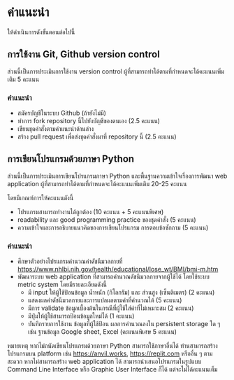 # คำแนะนำ

ให้ดำเนินการดังขั้นตอนต่อไปนี้

## การใช้งาน Git, Github version control

ส่วนนี้เป็นการประเมินการใช้งาน version control ผู้ที่สามารถทำได้ตามที่กำหนดจะได้คะแนนเพิ่มเติม 5 คะแนน

### คำแนะนำ

* สมัครบัญชีในระบบ Github (ถ้ายังไม่มี)
* ทำการ fork repository นี้ไปยังบัญชีของตนเอง (2.5 คะแนน)
* เขียนชุดคำสั่งตามคำแนะนำด้านล่าง
* สร้าง pull request เพื่อส่งชุดคำสั่งมาที่ repository นี้ (2.5 คะแนน)

## การเขียนโปรแกรมด้วยภาษา Python

ส่วนนี้เป็นการประเมินการเขียนโปรแกรมภาษา Python และพื้นฐานความเข้าใจเรื่องการพัฒนา web application ผู้ที่สามารถทำได้ตามที่กำหนดจะได้คะแนนเพิ่มเติม 20-25 คะแนน

โดยมีเกณฑ์การให้คะแนนดังนี้

* โปรแกรมสามารถทำงานได้ถูกต้อง (10 คะแนน + 5 คะแนนพิเศษ)
* readability และ good programming practice ของชุดคำสั่ง (5 คะแนน)
* ความเข้าใจและการอธิบายแนวคิดของการเขียนโปรแกรม การตอบข้อซักถาม (5 คะแนน)

### คำแนะนำ

* ศึกษาตัวอย่างโปรแกรมคำนวณค่าดัชนีมวลกายที่ https://www.nhlbi.nih.gov/health/educational/lose_wt/BMI/bmi-m.htm
* พัฒนาระบบ web application ที่สามารถคำนวณดัชนีมวลกายจากผู้ใช้ได้ โดยใช้ระบบ metric system โดยมีรายละเอียดดังนี้
  - มี input ให้ผู้ใช้ป้อนข้อมูล น้ำหนัก (กิโลกรัม) และ ส่วนสูง (เซ็นติเมตร) (2 คะแนน)
  - แสดงผลค่าดัชนีมวลกายและการแปลผลตามค่าที่คำนวณได้  (5 คะแนน)
  - มีการ validate ข้อมูลเบื้องต้นในกรณีที่ผู้ใช้ใส่ค่าที่ไม่เหมาะสม  (2 คะแนน)
  - มีปุ่มให้ผู้ใช้สามารถป้อนข้อมูลใหม่ได้ (1 คะแนน)
  - บันทึกรายการใช้งาน ข้อมูลที่ผู้ใช้ป้อน ผลการคำนวณลงใน persistent storage ใด ๆ เช่น ฐานข้อมูล Google sheet, Excel (คะแนนพิเศษ 5 คะแนน)

หมายเหตุ หากไม่ถนัดเขียนโปรแกรมด้วยภาษา Python สามารถใช้ภาษาอื่นได้ ท่านสามารถสร้างโปรแกรมบน platform เช่น https://anvil.works, https://replit.com หรืออื่น ๆ ตามสะดวก หากไม่สามารถสร้าง web application ได้ สามารถนำเสนอโปรแกรมในรูปแบบ Command Line Interface หรือ Graphic User Interface ก็ได้ แต่จะไม่ได้คะแนนเต็ม
